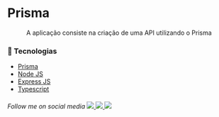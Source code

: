 # Prisma

<p align="center">A aplicação consiste na criação de uma API utilizando o Prisma</p>

<h3>🚀 Tecnologias</h3>

- [Prisma](https://www.prisma.io/)
- [Node JS](https://nodejs.org/)
- [Express JS](https://expressjs.com/)
- [Typescript](https://www.typescriptlang.org/)

<h6>
    Follow me on social media 
    <a href="https://www.facebook.com/profile.php?id=100011801194873">
        <img src="./github/facebook.png" />
    </a>
    <a href="https://www.linkedin.com/in/jeffersonsil813/">
        <img src="./github/linkedin.png" />
    </a>
    <a href="https://www.instagram.com/jefferson.sil813/">
        <img src="./github/instagram.png"/>
    </a>
</h6>

